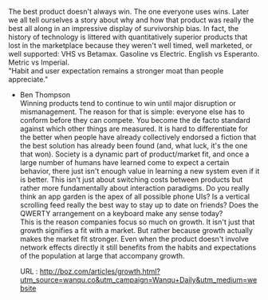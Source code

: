  The best product doesn't always win. The one everyone uses wins. Later we all 
tell ourselves a story about why and how that product was really the best all 
along in an impressive display of 
survivorship bias. 
In fact, the history of technology is littered with quantitatively superior 
products that lost in the marketplace because they weren't well timed, well 
marketed, or well supported: VHS vs Betamax. Gasoline vs 
Electric. 
English vs Esperanto. Metric vs Imperial.   
    "Habit and user expectation remains a stronger moat than people appreciate." 
- Ben Thompson  
    Winning products tend to continue to win until major disruption or 
mismanagement. The reason for that is simple: everyone else has to 
conform 
before they can compete. You become the de facto standard against which other 
things are measured. It is hard to differentiate for the better when people 
have already collectively endorsed a fiction that the best solution has 
already been found (and, what luck, it's the one that won). Society is a 
dynamic part of product/market fit, and once a large number of humans have 
learned come to expect a certain behavior, there just isn't enough value in 
learning a new system even if it is better. This isn't just about switching 
costs between products but rather more fundamentally about interaction 
paradigms. Do you really 
think 
an app garden is the apex of all possible phone 
UIs? Is a vertical scrolling feed really the best way to stay up to date on 
friends? Does the QWERTY arrangement on a keyboard make any sense today?  
    This is the reason companies focus so much on growth. It isn't just that growth 
signifies a fit with a market. But rather because growth actually makes the 
market fit stronger. Even when the product doesn't involve network effects 
directly it still benefits from the habits and expectations of the population 
at large that accompany growth.  
    
  URL : http://boz.com/articles/growth.html?utm_source=wanqu.co&utm_campaign=Wanqu+Daily&utm_medium=website